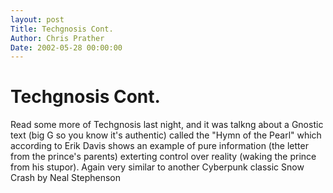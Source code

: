 ```yaml
---
layout: post
Title: Techgnosis Cont.  
Author: Chris Prather
Date: 2002-05-28 00:00:00
---
```


# Techgnosis Cont.
Read some more of Techgnosis last night, and it was
talkng about a Gnostic text (big G so you know it's
authentic) called the "Hymn of the Pearl" which
according to Erik Davis shows an example of pure
information (the letter from the prince's parents)
exterting control over reality (waking the prince
from his stupor). Again very similar to another
Cyberpunk classic Snow Crash by Neal Stephenson
